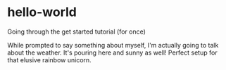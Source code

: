 # hello-world
Going through the get started tutorial (for once)

While prompted to say something about myself, I'm actually going to talk about the weather. It's pouring here and sunny as well! Perfect setup for that elusive rainbow unicorn.

